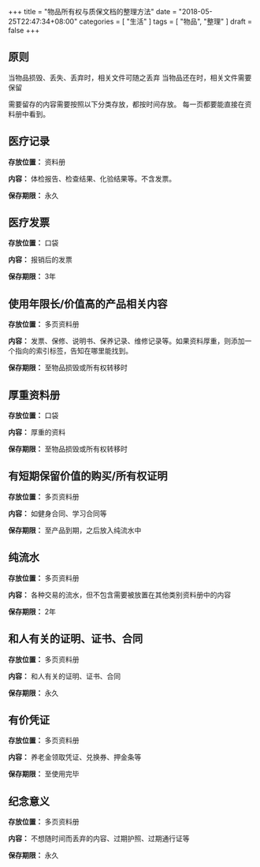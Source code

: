 +++
title = "物品所有权与质保文档的整理方法"
date = "2018-05-25T22:47:34+08:00"
categories = [ "生活" ]
tags = [ "物品", "整理" ]
draft = false
+++

## 原则

当物品损毁、丢失、丢弃时，相关文件可随之丢弃
当物品还在时，相关文件需要保留

需要留存的内容需要按照以下分类存放，都按时间存放。
每一页都要能直接在资料册中看到。

## 医疗记录

**存放位置：** 资料册

**内容：** 体检报告、检查结果、化验结果等。不含发票。

**保存期限：** 永久

## 医疗发票

**存放位置：** 口袋

**内容：** 报销后的发票

**保存期限：** 3年

## 使用年限长/价值高的产品相关内容

**存放位置：** 多页资料册

**内容：** 发票、保修、说明书、保养记录、维修记录等。如果资料厚重，则添加一个指向的索引标签，告知在哪里能找到。

**保存期限：** 至物品损毁或所有权转移时

## 厚重资料册

**存放位置：** 口袋

**内容：** 厚重的资料

**保存期限：** 至物品损毁或所有权转移时

## 有短期保留价值的购买/所有权证明

**存放位置：** 多页资料册

**内容：** 如健身合同、学习合同等

**保存期限：** 至产品到期，之后放入纯流水中

## 纯流水

**存放位置：** 多页资料册

**内容：** 各种交易的流水，但不包含需要被放置在其他类别资料册中的内容

**保存期限：** 2年

## 和人有关的证明、证书、合同

**存放位置：** 多页资料册

**内容：** 和人有关的证明、证书、合同

**保存期限：** 永久

## 有价凭证

**存放位置：** 多页资料册

**内容：** 养老金领取凭证、兑换券、押金条等

**保存期限：** 至使用完毕

## 纪念意义

**存放位置：** 多页资料册

**内容：** 不想随时间而丢弃的内容、过期护照、过期通行证等

**保存期限：** 永久
